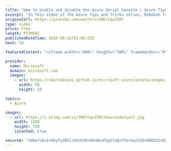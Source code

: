 ```yaml
---
title: "How to enable and disable the Azure Serial Console | Azure Tips and Tricks"
excerpt: "In this video of the Azure Tips and Tricks series, Rebekah from the Azure Serial Console team will show you how to enable and disable the Serial Console service for your Azure subscription through a REST API call and our Azure API site. This will be helpful if you want to restrict access to the Serial"
originalUrl: https://youtube.com/watch?v=fBKrCqeZIRY
type: video
price: Free
length: PT3M58S
publishedDateTime: 2019-08-22T15:06:53Z
heat: 50

featuredContent: "<iframe width=\"800\" height=\"500\" frameborder=\"0\" src=\"https://www.youtube.com/embed/fBKrCqeZIRY\" allow=\"accelerometer; autoplay; encrypted-media; gyroscope; picture-in-picture\" allowfullscreen></iframe>"

provider:
  name: Microsoft
  domain: microsoft.com
  images:
    - url: https://smartableai.github.io/microsoft-azure/assets/images/organizations/microsoft.com-50x50.jpg
      width: 50
      height: 50

topics:
  - Azure

images:
  - url: https://i.ytimg.com/vi/fBKrCqeZIRY/maxresdefault.jpg
    width: 1280
    height: 720
    isCached: true

secured: "CmbefcAu1rmbyfy2BZi/HIshSEn4GnNoxFqq5TaQz7Ve+hw23j6c6DEEZIrQyAF3btB+6ThvgXvoKt5rQY3vRImZWptLZ50rw9yvgEPlID1UifzVlPjaBqeW9Cmf1pjaC1Q5QxgJViTJZNZs4aHVHXngH9UPZ/S0D9QSlk5mZ0u6GjVOPWyM6MJ10QXtWKvh04xdeFSw88HYBhRoSLcXEGjbXXL/S2L5IsvAjn6cWNHX/4PnUPcn2kNccK1BwMXZA/P5pUrPPjT6BbHSigAWlgLmDlqNgh7l2+4nHbmtUhffF/ZG+/seF7mOspE/qy4IJbujQr/U/ejtVqLgcf5/MiNEV+RgPDrBfQ1JeTl53wMcU2DlTCYZTNzVr0voG5td8VvW92Q8lTyOMkZic2d0ZmtVmEuppcWMkgKjSvRxWXI=;m9mZKvHxaeOHLWj7G1y1uA=="
---
```


